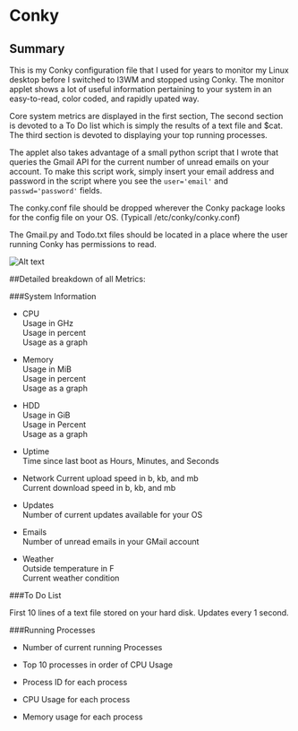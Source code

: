 # Conky

## Summary  

This is my Conky configuration file that I used for years to monitor my Linux desktop before I switched to I3WM and stopped using Conky. The monitor applet shows a lot of useful information pertaining to your system in an easy-to-read, color coded, and rapidly upated way.

Core system metrics are displayed in the first section, The second section is devoted to a To Do list which is simply the results of a text file and $cat. The third section is devoted to displaying your top running processes. 

The applet also takes advantage of a small python script that I wrote that queries the Gmail API for the current number of unread emails on your account. To make this script work, simply insert your email address and password in the script where you see the `user='email'` and `passwd='password'` fields. 

The conky.conf file should be dropped wherever the Conky package looks for the config file on your OS. (Typicall /etc/conky/conky.conf)

The Gmail.py and Todo.txt files should be located in a place where the user running Conky has permissions to read.

![Alt text](https://raw.githubusercontent.com/zimmertr/Conky/master/screenshot.png "Screenshot of Conky.")


##Detailed breakdown of all Metrics:

###System Information  
- CPU  
    Usage in GHz  
    Usage in percent  
    Usage as a graph  

- Memory  
    Usage in MiB  
    Usage in percent  
    Usage as a graph  

- HDD  
    Usage in GiB  
    Usage in Percent  
    Usage as a graph  

- Uptime  
    Time since last boot as Hours, Minutes, and Seconds  

- Network
    Current upload speed in b, kb, and mb  
    Current download speed in b, kb, and mb  

- Updates  
    Number of current updates available for your OS  

- Emails  
    Number of unread emails in your GMail account  

- Weather  
    Outside temperature in F  
    Current weather condition  


###To Do List  

First 10 lines of a text file stored on your hard disk. Updates every 1 second.  


###Running Processes  

- Number of current running Processes  

- Top 10 processes in order of CPU Usage  

- Process ID for each process  

- CPU Usage for each process  

- Memory usage for each process  
